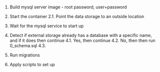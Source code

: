 1. Build mysql server image - root password, user+password
2. Start the container
2.1. Point the data storage to an outside location
3. Wait for the mysql service to start up
4.  Detect if external storage already has a database with a specific name, and if it does then continue
4.1. Yes, then continue
4.2. No, then then run 0_schema.sql
4.3. 
4. Run migrations


2. Apply scripts to set up 